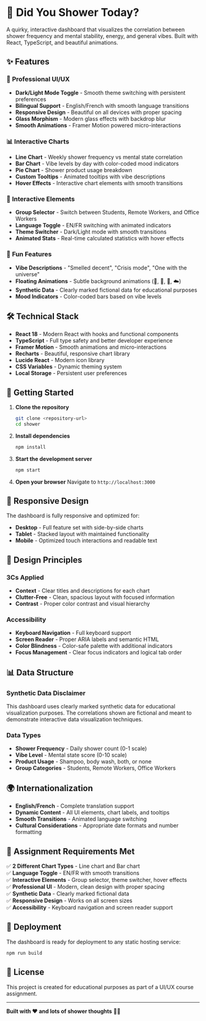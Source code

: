 # 🚿 Did You Shower Today?

A quirky, interactive dashboard that visualizes the correlation between shower frequency and mental stability, energy, and general vibes. Built with React, TypeScript, and beautiful animations.

## ✨ Features

### 🎨 **Professional UI/UX**
- **Dark/Light Mode Toggle** - Smooth theme switching with persistent preferences
- **Bilingual Support** - English/French with smooth language transitions
- **Responsive Design** - Beautiful on all devices with proper spacing
- **Glass Morphism** - Modern glass effects with backdrop blur
- **Smooth Animations** - Framer Motion powered micro-interactions

### 📊 **Interactive Charts**
- **Line Chart** - Weekly shower frequency vs mental state correlation
- **Bar Chart** - Vibe levels by day with color-coded mood indicators
- **Pie Chart** - Shower product usage breakdown
- **Custom Tooltips** - Animated tooltips with vibe descriptions
- **Hover Effects** - Interactive chart elements with smooth transitions

### 🎯 **Interactive Elements**
- **Group Selector** - Switch between Students, Remote Workers, and Office Workers
- **Language Toggle** - EN/FR switching with animated indicators
- **Theme Switcher** - Dark/Light mode with smooth transitions
- **Animated Stats** - Real-time calculated statistics with hover effects

### 🌟 **Fun Features**
- **Vibe Descriptions** - "Smelled decent", "Crisis mode", "One with the universe"
- **Floating Animations** - Subtle background animations (🧼, 🚿, 🧠, ☁️)
- **Synthetic Data** - Clearly marked fictional data for educational purposes
- **Mood Indicators** - Color-coded bars based on vibe levels

## 🛠️ Technical Stack

- **React 18** - Modern React with hooks and functional components
- **TypeScript** - Full type safety and better developer experience
- **Framer Motion** - Smooth animations and micro-interactions
- **Recharts** - Beautiful, responsive chart library
- **Lucide React** - Modern icon library
- **CSS Variables** - Dynamic theming system
- **Local Storage** - Persistent user preferences

## 🚀 Getting Started

1. **Clone the repository**
   ```bash
   git clone <repository-url>
   cd shower
   ```

2. **Install dependencies**
   ```bash
   npm install
   ```

3. **Start the development server**
   ```bash
   npm start
   ```

4. **Open your browser**
   Navigate to `http://localhost:3000`

## 📱 Responsive Design

The dashboard is fully responsive and optimized for:
- **Desktop** - Full feature set with side-by-side charts
- **Tablet** - Stacked layout with maintained functionality
- **Mobile** - Optimized touch interactions and readable text

## 🎨 Design Principles

### **3Cs Applied**
- **Context** - Clear titles and descriptions for each chart
- **Clutter-Free** - Clean, spacious layout with focused information
- **Contrast** - Proper color contrast and visual hierarchy

### **Accessibility**
- **Keyboard Navigation** - Full keyboard support
- **Screen Reader** - Proper ARIA labels and semantic HTML
- **Color Blindness** - Color-safe palette with additional indicators
- **Focus Management** - Clear focus indicators and logical tab order

## 📊 Data Structure

### **Synthetic Data Disclaimer**
This dashboard uses clearly marked synthetic data for educational visualization purposes. The correlations shown are fictional and meant to demonstrate interactive data visualization techniques.

### **Data Types**
- **Shower Frequency** - Daily shower count (0-1 scale)
- **Vibe Level** - Mental state score (0-10 scale)
- **Product Usage** - Shampoo, body wash, both, or none
- **Group Categories** - Students, Remote Workers, Office Workers

## 🌍 Internationalization

- **English/French** - Complete translation support
- **Dynamic Content** - All UI elements, chart labels, and tooltips
- **Smooth Transitions** - Animated language switching
- **Cultural Considerations** - Appropriate date formats and number formatting

## 🎯 Assignment Requirements Met

✅ **2 Different Chart Types** - Line chart and Bar chart  
✅ **Language Toggle** - EN/FR with smooth transitions  
✅ **Interactive Elements** - Group selector, theme switcher, hover effects  
✅ **Professional UI** - Modern, clean design with proper spacing  
✅ **Synthetic Data** - Clearly marked fictional data  
✅ **Responsive Design** - Works on all screen sizes  
✅ **Accessibility** - Keyboard navigation and screen reader support  

## 🚀 Deployment

The dashboard is ready for deployment to any static hosting service:

```bash
npm run build
```

## 📝 License

This project is created for educational purposes as part of a UI/UX course assignment.

---

**Built with ❤️ and lots of shower thoughts** 🚿✨
